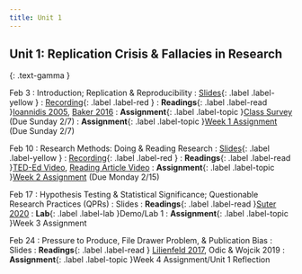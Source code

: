 ```yaml
---
title: Unit 1
---
```


## Unit 1: Replication Crisis & Fallacies in Research
{: .text-gamma }


Feb 3
: Introduction; Replication & Reproducibility
  : [Slides](https://docs.google.com/presentation/d/1AZ1jm43drgntQscfUjjKZRoXt4JWvsLNi71TnsUkOAc/edit?usp=sharing){: .label .label-yellow }
  : [Recording](https://www.youtube.com/watch?v=-t85Teknels){: .label .label-red }
: **Readings**{: .label .label-read }[Ioannidis 2005](https://journals.plos.org/plosmedicine/article/file?id=10.1371/journal.pmed.0020124&type=printable), 
[Baker 2016](https://www.nature.com/news/1-500-scientists-lift-the-lid-on-reproducibility-1.19970)
: **Assignment**{: .label .label-topic }[Class Survey](https://bcourses.berkeley.edu/courses/1502254/quizzes/2341118) (Due Sunday 2/7)
: **Assignment**{: .label .label-topic }[Week 1 Assignment](https://bcourses.berkeley.edu/courses/1502254/quizzes/2341121) (Due Sunday 2/7)


Feb 10
: Research Methods: Doing & Reading Research
  : [Slides](https://docs.google.com/presentation/d/1hZ4A7UwIXjEraDDQFgpIO6ReBTeLbe4bMjZBsTbVs0Q/edit?usp=sharing){: .label .label-yellow }
  : [Recording](https://www.youtube.com/watch?v=-8rkORPY3cQ){: .label .label-red }
: **Readings**{: .label .label-read }[TED-Ed Video](https://youtu.be/GUpd2HJHUt8), [Reading Article Video](https://www.youtube.com/watch?v=t2K6mJkSWoA)
: **Assignment**{: .label .label-topic }[Week 2 Assignment](https://bcourses.berkeley.edu/courses/1502254/discussion_topics/5952507?module_item_id=16086971) (Due Monday 2/15)


Feb 17
: Hypothesis Testing & Statistical Significance; Questionable Research Practices (QPRs)
  : Slides
: **Readings**{: .label .label-read }[Suter 2020](https://journals.sagepub.com/doi/10.1177/1084822320934468?icid=int.sj-full-text.citing-articles.2)
: **Lab**{: .label .label-lab }Demo/Lab 1
: **Assignment**{: .label .label-topic }Week 3 Assignment


Feb 24
: Pressure to Produce, File Drawer Problem, & Publication Bias
  : Slides
: **Readings**{: .label .label-read }
[Lilienfeld 2017](https://journals.sagepub.com/doi/pdf/10.1177/1745691616687745), 
Odic & Wojcik 2019
: **Assignment**{: .label .label-topic }Week 4 Assignment/Unit 1 Reflection